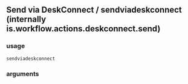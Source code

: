 
## Send via DeskConnect / sendviadeskconnect (internally is.workflow.actions.deskconnect.send)

### usage
`sendviadeskconnect `

### arguments

